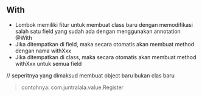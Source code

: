 ## With
* Lombok memiliki fitur untuk membuat class baru dengan memodifikasi salah satu field yang sudah ada dengan menggunakan annotation @With
* Jika ditempatkan di field, maka secara otomatis akan membuat method dengan nama withXxx
* Jika ditempatkan di class, maka secara otomatis akan membuat method withXxx untuk semua field

// seperitnya yang dimaksud membuat object baru bukan clas baru

> contohnya: com.juntralala.value.Register